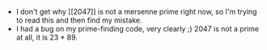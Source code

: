 - I don't get why [[2047]] is not a mersenne prime right now, so I'm trying to read this and then find my mistake.
- I had a bug on my prime-finding code, very clearly ;) 2047 is not a prime at all, it is 23 * 89.
